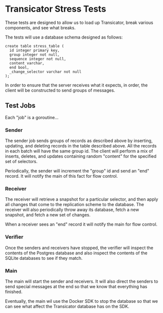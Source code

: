 # Transicator Stress Tests

These tests are designed to allow us to load up Transicator, break various
components, and see what breaks.

The tests will use a database schema designed as follows:

```
create table stress_table (
  id integer primary key,
  group integer not null,
  sequence integer not null,
  content varchar,
  end bool,
  _change_selector varchar not null
);
```

In order to ensure that the server receives what it expects, in order, the
client will be constructed to send groups of messages.

## Test Jobs

Each "job" is a goroutine...

### Sender

The sender job sends groups of records as described above by inserting,
updating, and deleting records in the table described above. All the records
in each batch will have the same group id. The client will perform a mix of
inserts, deletes, and updates containing random "content" for the specified
set of selectors.

Periodically, the sender will increment the "group" id and send an "end"
record. It will notify the main of this fact for flow control.

### Receiver

The receiver will retrieve a snapshot for a particular selector, and then
apply all changes that come to the replication scheme to the database.
The receiver will also periodically throw away its database, fetch a
new snapshot, and fetch a new set of changes.

When a receiver sees an "end" record it will notify the main for flow control.

### Verifier

Once the senders and receivers have stopped, the verifier will inspect the
contents of the Postgres database and also inspect the contents of the
SQLite databases to see if they match.

### Main

The main will start the sender and receivers. It will also direct the
senders to send special messages at the end so that we know that everything
has finished.

Eventually, the main wil use the Docker SDK to stop the database so that we
can see what affect the Transicator database has on the SDK.
